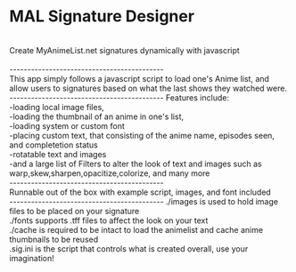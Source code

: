MAL Signature Designer
====================
<br>
Create MyAnimeList.net signatures dynamically with javascript<br>
<br>
-------------------------------------------
<br>
This app simply follows a javascript script to load one's Anime list, and allow users to signatures based on what the last 
shows they watched were.<br>
-------------------------------------------
Features include:<br>
-loading local image files, <br>
-loading the thumbnail of an anime in one's list,<br>
-loading system or custom font<br>
-placing custom text, that consisting of the anime name, episodes seen, and completetion status<br>
-rotatable text and images<br>
-and a large list of Filters to alter the look of text and images such as warp,skew,sharpen,opacitize,colorize, and many more<br>
-------------------------------------------
<br>
Runnable out of the box with example script, images, and font included<br>
-------------------------------------------
./images is used to hold image files to be placed on your signature<br>
./fonts supports .tff files to affect the look on your text<br>
./cache is required to be intact to load the animelist and cache anime thumbnails to be reused<br>
.sig.ini is the script that controls what is created overall, use your imagination!<br>
